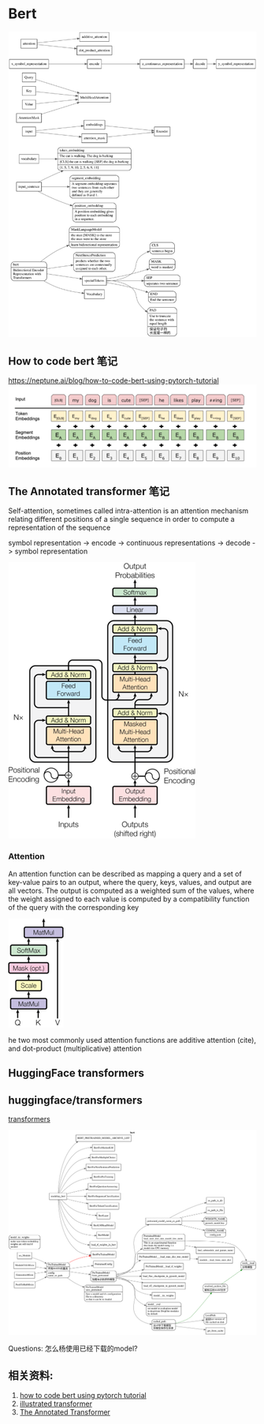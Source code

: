 # Bert

![](./dots/bert2.svg)

## How to code bert 笔记

https://neptune.ai/blog/how-to-code-bert-using-pytorch-tutorial
![](./dots/BERT-embeddings-1024x340.png)


## The Annotated transformer 笔记


Self-attention, sometimes called intra-attention is an attention mechanism relating different positions of a single sequence in order to compute a representation of the sequence


symbol representation -> encode -> continuous representations -> decode -> symbol representation

![](./dots/the-annotated-transformer_14_0.png)


### Attention

An attention function can be described as mapping a query and a set of key-value pairs to an output, where the query, keys, values, and output are all vectors. The output is computed as a weighted sum of the values, where the weight assigned to each value is computed by a compatibility function of the query with the corresponding key

![](./dots/the-annotated-transformer_33_0.png)


he two most commonly used attention functions are additive attention (cite), and dot-product (multiplicative) attention


## HuggingFace transformers




## huggingface/transformers

[transformers](https://github.com/huggingface/transformers/blob/master/README_zh-hans.md)

![](./dots/bert.svg)

Questions: 怎么杨使用已经下载的model?

## 相关资料:
1. [how to code bert using pytorch tutorial](https://neptune.ai/blog/how-to-code-bert-using-pytorch-tutorial)
2. [illustrated transformer](https://jalammar.github.io/illustrated-transformer/)
3. [The Annotated Transformer](http://nlp.seas.harvard.edu/2018/04/03/attention.html)
